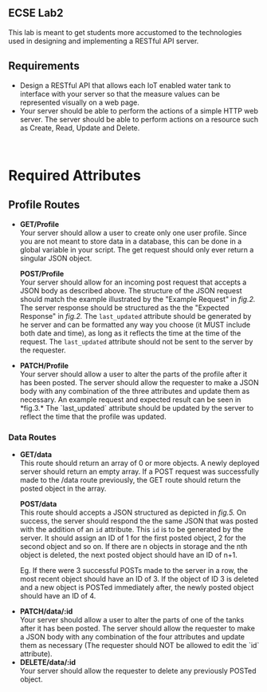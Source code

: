 <h2>ECSE Lab2</h2>
This lab is meant to get students more accustomed to the technologies used in designing and implementing a RESTful API server.
<h2> Requirements</h2>
<ul>
<li>Design a RESTful API that allows each IoT enabled water tank to interface with your server so that the measure values can be represented visually on a web page.</li>
<li>Your server should be able to perform the actions of a simple HTTP web server. The server should be able to perform actions on a resource such as Create, Read, Update and Delete. </li>
</ul>

</br>
<h1><strong>Required Attributes</strong></h3>
<h2><strong>Profile Routes</strong></h2>
<ul>
<li> <strong>GET/Profile</strong>
 </br>
 Your server should allow a user to create only one user profile. Since you are not meant to store data in a database, this can be done in a global variable in your script. The get request should only ever return a singular JSON object.

<strong>POST/Profile</strong>
</br>
Your server should allow for an incoming post request that accepts a JSON body as described above. The structure of the JSON request should match the example illustrated by the "Example Request" in _fig.2._ The server response should be structured as the the "Expected Response" in _fig.2._ The `last_updated` attribute should be generated by he server and can be formatted any way you choose (it MUST include both date and time), as long as it reflects the time at the time of the request. The `last_updated` attribute should not be sent to the server by the requester.

</li>

<li><strong>PATCH/Profile</strong>
</br>
Your server should allow a user to alter the parts of the profile after it has been posted. The server should allow the requester to make a JSON body with any combination of the three attributes and update them as necessary. An example request and expected result can be seen in *fig.3.* The `last_updated` attribute should be updated by the server to reflect the time that the profile was updated.

</li>
</ul>
<h3><strong>Data Routes</strong></h3>
<ul>
<li> <strong>GET/data</strong>
 </br>
 This route should return an array of 0 or more objects. A newly deployed server should return an empty array.  If a POST request was successfully made to the /data route previously, the GET route should return the posted object in the array.

<strong>POST/data</strong>
</br>
This route should accepts a JSON structured as depicted in _fig.5._ On success, the server should respond the the same JSON that was posted with the addition of an `id` attribute. This `id` is to be generated by the server. It should assign an ID of 1 for the first posted object, 2 for the second object and so on. If there are n objects in storage and the nth object is deleted, the next posted object should have an ID of n+1.

Eg. If there were 3 successful POSTs made to the server in a row, the most recent object should have an ID of 3. If the object of ID 3 is deleted and a new object is POSTed immediately after, the newly posted object should have an ID of 4.

</li>

<li><strong>PATCH/data/:id</strong>
</br>
Your server should allow a user to alter the parts of one of the tanks after it has been posted. The server should allow the requester to make a JSON body with any combination of the four attributes and update them as necessary (The requester should NOT be allowed to edit the `id` attribute).

</li>
<li><strong>DELETE/data/:id</strong>
</br>
Your server should allow the requester to delete any previously POSTed object.

</li>
</ul>
